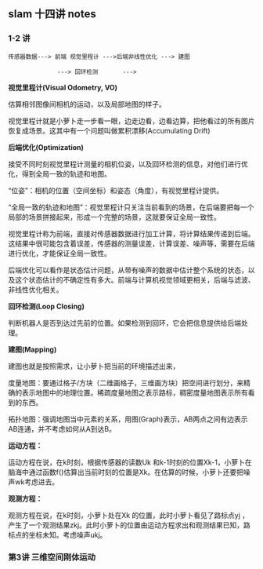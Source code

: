 ## slam  十四讲 notes

### 1-2 讲

	传感器数据---> 前端 视觉里程计 --->后端非线性优化 ---> 建图

				  ---> 回环检测       --->
      
      
**视觉里程计(Visual Odometry, VO)**

估算相邻图像间相机的运动，以及局部地图的样子。

视觉里程计就是小萝卜走一步看一眼，边走边看，边看边算，把他看过的所有图片恢复成场景。这其中有一个问题叫做累积漂移(Accumulating Drift) 

**后端优化(Optimization)**

接受不同时刻视觉里程计测量的相机位姿，以及回环检测的信息，对他们进行优化，得到全局一致的轨迹和地图。

“位姿”：相机的位置（空间坐标）和姿态（角度），有视觉里程计提供。

“全局一致的轨迹和地图”：视觉里程计只关注当前看到的场景，在后端要把每一个局部的场景拼接起来，形成一个完整的场景，这就要保证全局一致性。

视觉里程计称为前端，直接对传感器数据进行加工计算，将计算结果传递到后端。这结果中很可能包含着误差，传感器的测量误差，计算误差、噪声等，需要在后端进行优化，才能保证全局一致性。

后端优化可以看作是状态估计问题，从带有噪声的数据中估计整个系统的状态，以及这个状态估计的不确定性有多大。前端与计算机视觉领域更相关，后端与滤波、非线性优化相关。

**回环检测(Loop Closing)**

判断机器人是否到达过先前的位置。如果检测到回环，它会把信息提供给后端处理。

**建图(Mapping)**

建图也就是按照需求，让小萝卜把当前的环境描述出来，

度量地图：要通过格子/方块（二维画格子，三维画方块）把空间进行划分，来精确的表示地图中的地理位置。稀疏度量地图之表示路标，稠密度量地图表示所有看到的东西。

拓扑地图：强调地图当中元素的关系，用图(Graph)表示，AB两点之间有边表示AB连通，并不考虑如何从A到达B。

**运动方程：**

运动方程在说，在k时刻，根据传感器的读数Uk 和k-1时刻的位置Xk-1，小萝卜在脑海中通过函数f()估算出当前时刻的位置是Xk。在估算的时候，小萝卜还要把噪声wk考虑进去。

**观测方程：**

观测方程在说，在k时刻，小萝卜处在Xk 的位置，此时小萝卜看见了路标点yj ，产生了一个观测结果zkj。此时小萝卜的位置由运动方程求出和观测结果已知，路标点的坐标未知。考虑噪声ukj。


### 第3讲 三维空间刚体运动








